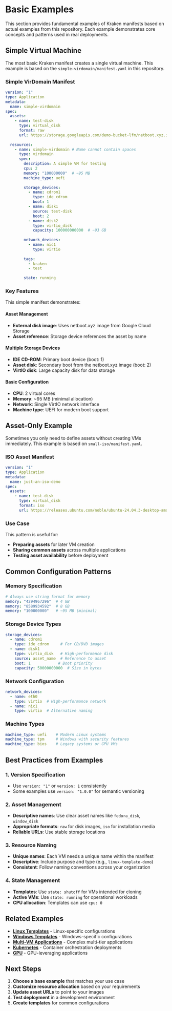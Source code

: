# Basic Examples

This section provides fundamental examples of Kraken manifests based on actual examples from this repository. Each example demonstrates core concepts and patterns used in real deployments.

## Simple Virtual Machine

The most basic Kraken manifest creates a single virtual machine. This example is based on the `simple-virdomain/manifest.yaml` in this repository.

### Simple VirDomain Manifest

```yaml title="simple-virdomain/manifest.yaml"
version: "1"
type: Application
metadata:
  name: simple-virdomain
spec:
  assets:
    - name: test-disk
      type: virtual_disk
      format: raw
      url: https://storage.googleapis.com/demo-bucket-lfm/netboot.xyz.img
  
  resources:
    - name: simple-virdomain # Name cannot contain spaces
      type: virdomain
      spec:
        description: A simple VM for testing
        cpu: 2
        memory: "100000000"  # ~95 MB
        machine_type: uefi
        
        storage_devices:
          - name: cdrom1
            type: ide_cdrom
            boot: 1
          - name: disk1
            source: test-disk
            boot: 2
          - name: disk2
            type: virtio_disk
            capacity: 100000000000  # ~93 GB
        
        network_devices:
          - name: nic1
            type: virtio
        
        tags:
          - kraken
          - test
        
        state: running
```

### Key Features

This simple manifest demonstrates:

#### Asset Management
- **External disk image**: Uses netboot.xyz image from Google Cloud Storage
- **Asset reference**: Storage device references the asset by name

#### Multiple Storage Devices
- **IDE CD-ROM**: Primary boot device (boot: 1)
- **Asset disk**: Secondary boot from the netboot.xyz image (boot: 2)  
- **VirtIO disk**: Large capacity disk for data storage

#### Basic Configuration
- **CPU**: 2 virtual cores
- **Memory**: ~95 MB (minimal allocation)
- **Network**: Single VirtIO network interface
- **Machine type**: UEFI for modern boot support

## Asset-Only Example

Sometimes you only need to define assets without creating VMs immediately. This example is based on `small-iso/manifest.yaml`.

### ISO Asset Manifest

```yaml title="small-iso/manifest.yaml"
version: "1"
type: Application
metadata:
  name: just-an-iso-demo
spec:
  assets:
    - name: test-disk
      type: virtual_disk
      format: iso
      url: https://releases.ubuntu.com/noble/ubuntu-24.04.3-desktop-amd64.iso
```

### Use Case

This pattern is useful for:
- **Preparing assets** for later VM creation
- **Sharing common assets** across multiple applications
- **Testing asset availability** before deployment

## Common Configuration Patterns

### Memory Specification

```yaml
# Always use string format for memory
memory: "4294967296"  # 4 GB
memory: "8589934592"  # 8 GB
memory: "100000000"   # ~95 MB (minimal)
```

### Storage Device Types

```yaml
storage_devices:
  - name: cdrom1
    type: ide_cdrom     # For CD/DVD images
  - name: disk1
    type: virtio_disk   # High-performance disk
    source: asset_name  # Reference to asset
    boot: 1            # Boot priority
    capacity: 50000000000  # Size in bytes
```

### Network Configuration

```yaml
network_devices:
  - name: eth0
    type: virtio  # High-performance network
  - name: nic1
    type: virtio  # Alternative naming
```

### Machine Types

```yaml
machine_type: uefi    # Modern Linux systems
machine_type: tpm     # Windows with security features
machine_type: bios    # Legacy systems or GPU VMs
```

## Best Practices from Examples

### 1. Version Specification
- Use `version: "1"` or `version: 1` consistently
- Some examples use `version: "1.0.0"` for semantic versioning

### 2. Asset Management
- **Descriptive names**: Use clear asset names like `fedora_disk`, `window_disk`
- **Appropriate formats**: `raw` for disk images, `iso` for installation media
- **Reliable URLs**: Use stable storage locations

### 3. Resource Naming
- **Unique names**: Each VM needs a unique name within the manifest
- **Descriptive**: Include purpose and type (e.g., `linux-template-demo`)
- **Consistent**: Follow naming conventions across your organization

### 4. State Management
- **Templates**: Use `state: shutoff` for VMs intended for cloning
- **Active VMs**: Use `state: running` for operational workloads
- **CPU allocation**: Templates can use `cpu: 0`

## Related Examples

- **[Linux Templates](linux.md)** - Linux-specific configurations
- **[Windows Templates](windows.md)** - Windows-specific configurations  
- **[Multi-VM Applications](multi-vm.md)** - Complex multi-tier applications
- **[Kubernetes](kubernetes.md)** - Container orchestration deployments
- **[GPU](gpu.md)** - GPU-leveraging applications

## Next Steps

1. **Choose a base example** that matches your use case
2. **Customize resource allocation** based on your requirements
3. **Update asset URLs** to point to your images
4. **Test deployment** in a development environment
5. **Create templates** for common configurations
